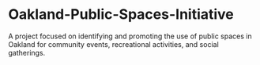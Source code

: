 # Oakland-Public-Spaces-Initiative
A project focused on identifying and promoting the use of public spaces in Oakland for community events, recreational activities, and social gatherings.
